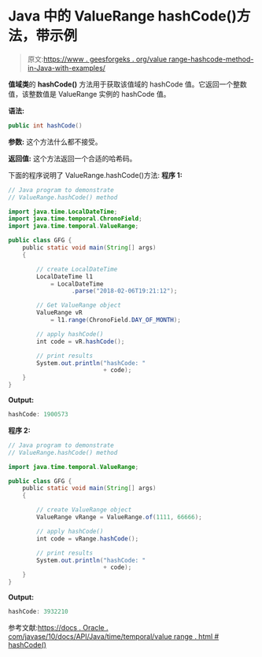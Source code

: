 # Java 中的 ValueRange hashCode()方法，带示例

> 原文:[https://www . geesforgeks . org/value range-hashcode-method-in-Java-with-examples/](https://www.geeksforgeeks.org/valuerange-hashcode-method-in-java-with-examples/)

**值域类**的 **hashCode()** 方法用于获取该值域的 hashCode 值。它返回一个整数值，该整数值是 ValueRange 实例的 hashCode 值。

**语法:**

```java
public int hashCode()

```

**参数:**
这个方法什么都不接受。

**返回值:**
这个方法返回一个合适的哈希码。

下面的程序说明了 ValueRange.hashCode()方法:
**程序 1:**

```java
// Java program to demonstrate
// ValueRange.hashCode() method

import java.time.LocalDateTime;
import java.time.temporal.ChronoField;
import java.time.temporal.ValueRange;

public class GFG {
    public static void main(String[] args)
    {

        // create LocalDateTime
        LocalDateTime l1
            = LocalDateTime
                  .parse("2018-02-06T19:21:12");

        // Get ValueRange object
        ValueRange vR
            = l1.range(ChronoField.DAY_OF_MONTH);

        // apply hashCode()
        int code = vR.hashCode();

        // print results
        System.out.println("hashCode: "
                           + code);
    }
}
```

**Output:**

```java
hashCode: 1900573

```

**程序 2:**

```java
// Java program to demonstrate
// ValueRange.hashCode() method

import java.time.temporal.ValueRange;

public class GFG {
    public static void main(String[] args)
    {

        // create ValueRange object
        ValueRange vRange = ValueRange.of(1111, 66666);

        // apply hashCode()
        int code = vRange.hashCode();

        // print results
        System.out.println("hashCode: "
                           + code);
    }
}
```

**Output:**

```java
hashCode: 3932210

```

参考文献:[https://docs . Oracle . com/javase/10/docs/API/Java/time/temporal/value range . html # hashCode()](https://docs.oracle.com/javase/10/docs/api/java/time/temporal/ValueRange.html#hashCode())